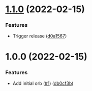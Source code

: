 # [1.1.0](https://github.com/trustedshops-public/circleci-orb-sentry/compare/1.0.0...1.1.0) (2022-02-15)


### Features

* Trigger release ([d0a1567](https://github.com/trustedshops-public/circleci-orb-sentry/commit/d0a1567a664056ef7528f256123bc0255f58ac87))

# 1.0.0 (2022-02-15)


### Features

* Add initial orb ([#1](https://github.com/trustedshops-public/circleci-orb-sentry/issues/1)) ([db0cf3b](https://github.com/trustedshops-public/circleci-orb-sentry/commit/db0cf3bc30a61c962c7d60332afcd7b65302b450))

